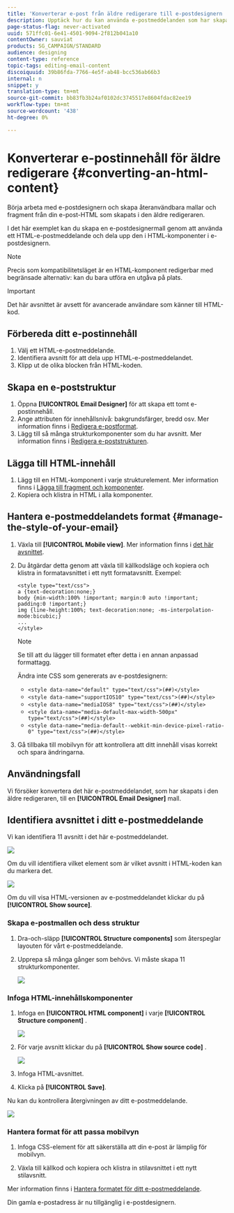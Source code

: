 ```yaml
---
title: 'Konverterar e-post från äldre redigerare till e-postdesignern '
description: Upptäck hur du kan använda e-postmeddelanden som har skapats i det äldre redigeringsprogrammets e-postmeddelande till e-postdesignern.
page-status-flag: never-activated
uuid: 571ffc01-6e41-4501-9094-2f812b041a10
contentOwner: sauviat
products: SG_CAMPAIGN/STANDARD
audience: designing
content-type: reference
topic-tags: editing-email-content
discoiquuid: 39b86fda-7766-4e5f-ab48-bcc536ab66b3
internal: n
snippet: y
translation-type: tm+mt
source-git-commit: bb83fb3b24af0102dc3745517e8604fdac82ee19
workflow-type: tm+mt
source-wordcount: '438'
ht-degree: 0%

---
```



# Konverterar e-postinnehåll för äldre redigerare {#converting-an-html-content}

Börja arbeta med e-postdesignern och skapa återanvändbara mallar och fragment från din e-post-HTML som skapats i den äldre redigeraren.

I det här exemplet kan du skapa en e-postdesignermall genom att använda ett HTML-e-postmeddelande och dela upp den i HTML-komponenter i e-postdesignern.

>[!NOTE]
>
>Precis som kompatibilitetsläget är en HTML-komponent redigerbar med begränsade alternativ: kan du bara utföra en utgåva på plats.

>[!IMPORTANT]
>
>Det här avsnittet är avsett för avancerade användare som känner till HTML-kod.

## Förbereda ditt e-postinnehåll

1. Välj ett HTML-e-postmeddelande.
1. Identifiera avsnitt för att dela upp HTML-e-postmeddelandet.
1. Klipp ut de olika blocken från HTML-koden.

## Skapa en e-poststruktur

1. Öppna **[!UICONTROL Email Designer]** för att skapa ett tomt e-postinnehåll.
1. Ange attributen för innehållsnivå: bakgrundsfärger, bredd osv. Mer information finns i [Redigera e-postformat](../../designing/using/styles.md).
1. Lägg till så många strukturkomponenter som du har avsnitt. Mer information finns i [Redigera e-poststrukturen](../../designing/using/designing-from-scratch.md#defining-the-email-structure).

## Lägga till HTML-innehåll

1. Lägg till en HTML-komponent i varje strukturelement. Mer information finns i [Lägga till fragment och komponenter](../../designing/using/designing-from-scratch.md#defining-the-email-structure).
1. Kopiera och klistra in HTML i alla komponenter.

## Hantera e-postmeddelandets format {#manage-the-style-of-your-email}

1. Växla till **[!UICONTROL Mobile view]**. Mer information finns i [det här avsnittet](../../designing/using/plain-text-html-modes.md#switching-to-mobile-view).

1. Du åtgärdar detta genom att växla till källkodsläge och kopiera och klistra in formatavsnittet i ett nytt formatavsnitt. Exempel:

   ```
   <style type="text/css">
   a {text-decoration:none;}
   body {min-width:100% !important; margin:0 auto !important; padding:0 !important;}
   img {line-height:100%; text-decoration:none; -ms-interpolation-mode:bicubic;}
   ...
   </style>
   ```

   >[!NOTE]
   >
   >Se till att du lägger till formatet efter detta i en annan anpassad formattagg.
   >
   >Ändra inte CSS som genererats av e-postdesignern:
   >
   >* `<style data-name="default" type="text/css">(##)</style>`
   >* `<style data-name="supportIOS10" type="text/css">(##)</style>`
   >* `<style data-name="mediaIOS8" type="text/css">(##)</style>`
   >* `<style data-name="media-default-max-width-500px" type="text/css">(##)</style>`
   >* `<style data-name="media-default--webkit-min-device-pixel-ratio-0" type="text/css">(##)</style>`


1. Gå tillbaka till mobilvyn för att kontrollera att ditt innehåll visas korrekt och spara ändringarna.

## Användningsfall

Vi försöker konvertera det här e-postmeddelandet, som har skapats i den äldre redigeraren, till en **[!UICONTROL Email Designer]** mall.

## Identifiera avsnittet i ditt e-postmeddelande

Vi kan identifiera 11 avsnitt i det här e-postmeddelandet.

![](assets/html-dce-view-mail.png)

Om du vill identifiera vilket element som är vilket avsnitt i HTML-koden kan du markera det.

![](assets/breadcrumbs.png)

Om du vill visa HTML-versionen av e-postmeddelandet klickar du på **[!UICONTROL Show source]**.

### Skapa e-postmallen och dess struktur

1. Dra-och-släpp **[!UICONTROL Structure components]** som återspeglar layouten för vårt e-postmeddelande.

1. Upprepa så många gånger som behövs. Vi måste skapa 11 strukturkomponenter.

   ![](assets/structure-components-migration.png)

### Infoga HTML-innehållskomponenter

1. Infoga en **[!UICONTROL HTML component]** i varje **[!UICONTROL Structure component]** .

   ![](assets/html-components.png)

1. För varje avsnitt klickar du på **[!UICONTROL Show source code]** .

   ![](assets/show-source-code.png)

1. Infoga HTML-avsnittet.

1. Klicka på **[!UICONTROL Save]**.

Nu kan du kontrollera återgivningen av ditt e-postmeddelande.

![](assets/migrated-email-result.png)

### Hantera format för att passa mobilvyn

1. Infoga CSS-element för att säkerställa att din e-post är lämplig för mobilvyn.

1. Växla till källkod och kopiera och klistra in stilavsnittet i ett nytt stilavsnitt.

Mer information finns i [Hantera formatet för ditt e-postmeddelande](#manage-the-style-of-your-email).

Din gamla e-postadress är nu tillgänglig i e-postdesignern.